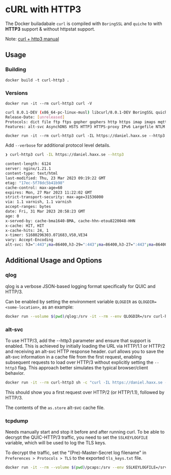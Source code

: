 # cURL with HTTP3

The Docker builadabale `curl` is compiled with  `BoringSSL` and `quiche` to with **HTTP3** support & without httpstat support.

Note: [curl + http3 manual](https://github.com/curl/curl/blob/master/docs/HTTP3.md#quiche-version)

## Usage

### Building

`docker build -t curl-http3 .`

### Versions

`docker run -it --rm curl-http3 curl -V`

```sh
curl 8.0.1-DEV (x86_64-pc-linux-musl) libcurl/8.0.1-DEV BoringSSL quiche/0.17.1
Release-Date: [unreleased]
Protocols: dict file ftp ftps gopher gophers http https imap imaps mqtt pop3 pop3s rtsp smb smbs smtp smtps telnet tftp
Features: alt-svc AsynchDNS HSTS HTTP3 HTTPS-proxy IPv6 Largefile NTLM NTLM_WB SSL threadsafe UnixSockets
```

`docker run -it --rm curl-http3 curl -IL https://daniel.haxx.se --http3`

Add `--verbose` for additional protocol level details.

```sh
❯ curl-http3 curl -IL https://daniel.haxx.se --http3

content-length: 6124
server: nginx/1.21.1
content-type: text/html
last-modified: Thu, 23 Mar 2023 09:19:22 GMT
etag: "17ec-5f78dc5b41b98"
cache-control: max-age=60
expires: Mon, 27 Mar 2023 11:22:02 GMT
strict-transport-security: max-age=31536000
via: 1.1 varnish, 1.1 varnish
accept-ranges: bytes
date: Fri, 31 Mar 2023 20:58:23 GMT
age: 0
x-served-by: cache-bma1640-BMA, cache-hhn-etou8220048-HHN
x-cache: HIT, HIT
x-cache-hits: 24, 1
x-timer: S1680296303.071683,VS0,VE34
vary: Accept-Encoding
alt-svc: h3=":443";ma=86400,h3-29=":443";ma=86400,h3-27=":443";ma=86400
```

## Additional Usage and Options

### qlog

qlog is a verbose JSON-based logging format specifically for QUIC and HTTP/3.

Can be enabled by setting the environment variable `QLOGDIR` as `QLOGDIR=<some-location>`, as an example:

```sh
docker run --volume $(pwd)/qlog:/srv -it --rm --env QLOGDIR=/srv curl-http3 curl -IL https://daniel.haxx.se --http3
```

### alt-svc

To use HTTP/3, add the --http3 parameter and ensure that support is enabled. This is achieved by initially loading the URL via HTTP/1.1 or HTTP/2 and receiving an alt-svc HTTP response header. curl allows you to save the alt-svc information in a cache file from the first request, enabling subsequent requests to load over HTTP/3 without explicitly setting the `--http3` flag. This approach better simulates the typical browser/client behavior.

```sh
docker run -it --rm curl-http3 sh -c "curl -IL https://daniel.haxx.se --alt-svc as.store; curl -IL https://daniel.haxx.se --alt-svc as.store; cat as.store"
```

This should show you a first request over HTTP/2 (or HTTP/1.1), followed by HTTP/3.

The contents of the `as.store` alt-svc cache file.

### tcpdump

Needs manually start and stop it before and after running curl. To be able to decrypt the QUIC-HTTP/3 traffic, you need to set the `SSLKEYLOGFILE` variable, which will be used to log the TLS keys.

To decrypt the traffic, set the "(Pre)-Master-Secret log filename" in `Preferences > Protocols > TLS` to the exported `tls_keys.txt` file.

```sh
docker run -it --rm --volume $(pwd)/pcaps:/srv --env SSLKEYLOGFILE=/srv/tls_keys.txt curl-http3 bash -c "tcpdump -w /srv/packets.pcap -i eth0 & sleep 1; curl -IL https://daniel.haxx.se --http3; sleep 2; pkill tcpdump; sleep 2"
```


